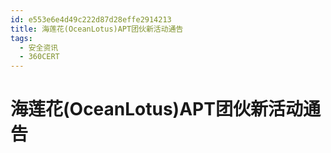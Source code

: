 ```yaml
---
id: e553e6e4d49c222d87d28effe2914213
title: 海莲花(OceanLotus)APT团伙新活动通告
tags: 
  - 安全资讯
  - 360CERT
---
```


# 海莲花(OceanLotus)APT团伙新活动通告

